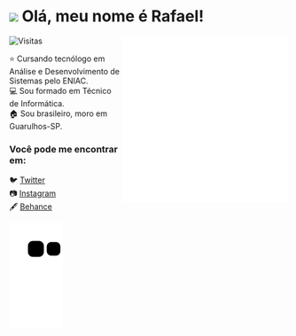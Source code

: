 # <img src="https://media.giphy.com/media/gM5qFksULw54NMWyry/giphy.gif" width="60px"> Olá, meu nome é Rafael!

<img align="right" src="https://github.com/rafaabatistas/rafaabatistas/blob/main/Gif/animation.gif">
<p><img src="https://visitor-badge.glitch.me/badge?page_id=page.id=rafaabatistas.rafaabatistas" alt="Visitas"></p>
⭐ Cursando tecnólogo em Análise e Desenvolvimento de Sistemas pelo ENIAC. <br>
💻 Sou formado em Técnico de Informática. <br>
🏠 Sou brasileiro, moro em Guarulhos-SP. 

### Você pode me encontrar em:
🐦 [Twitter](https://twitter.com/rafaa_batistas) <br>
📷 [Instagram](https://www.instagram.com/rafaa_batistas) <br>
🖋 [Behance](https://www.behance.net/RafaaBatista) 

![Snake animation](https://github.com/rafaabatistas/rafaabatistas/blob/output/github-contribution-grid-snake.svg)
